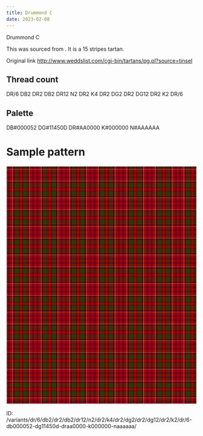 ```yaml
---
title: Drummond C
date: 2023-02-08
---
```

Drummond C

This was sourced from <no value>.  It is a 15 stripes tartan.

Original link http://www.weddslist.com/cgi-bin/tartans/pg.pl?source=tinsel

## Thread count
DR/6 DB2 DR2 DB2 DR12 N2 DR2 K4 DR2 DG2 DR2 DG12 DR2 K2 DR/6

## Palette
DB#000052 DG#11450D DR#AA0000 K#000000 N#AAAAAA

# Sample pattern

![Tartan detail](tartan.png "DR/6 DB2 DR2 DB2 DR12 N2 DR2 K4 DR2 DG2 DR2 DG12 DR2 K2 DR/6 tartan")

ID: /variants/dr/6/db2/dr2/db2/dr12/n2/dr2/k4/dr2/dg2/dr2/dg12/dr2/k2/dr/6-db000052-dg11450d-draa0000-k000000-naaaaaa/